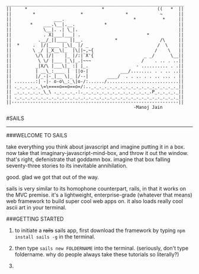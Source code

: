 	___________________________________________________________________
	||     *                            *                    ((   *  ||
	||        *                 *                *            ~      ||
	||                ___.                          *          *     ||
	||       *    ___.\__|.__.           *                           ||
	||            \__|. .| \_|.                                      ||
	||            . X|___|___| .                         *           ||
	||          .__/_||____ ||__.            *                /\     ||
	||  *     .  |/|____ |_\|_ |/ _                          /  \    ||
	||        \ _/ |_X__\|_  |\||~,~{                       /    \   ||
	||         \/\ |/|    |_ |/:|`X'{                   _ _/      \__||
	||          \ \/ |___ |_\|_.|~~~                   /    . .. . ..||
	||         _|X/\ |___\|_ :| |_.                  - .......... . .||
	||         | __\_:____ |  ||o-|            ___/........ . . .. ..||
	||         |/_-|-_|__ \|_ |/--|       ____/  . . .. . . .. ... . ||
	|| ........:| -|- o-o\_:_\|o-/:....../...........................||
	|| ._._._._._\=\====o==o==o=/:.._._._._._._._._._._._._._._._._._||
	|| _._._._._._\_\ ._._._._.:._._._._._._._._._._._._._.P_._._._._||
	|| ._._._._._._._._._._._._._._._._._._._._._._._._._._._._._._._||
	||---------------------------------------------------------------||
	                                                -Manoj Jain



#SAILS

***** 

###WELCOME TO SAILS

take everything you think about javascript and imagine putting it in a box. now take that imaginary-javascript-mind-box, and throw it out the window. that's right, defenistrate that goddamn box. imagine that box falling seventy-three stories to its inevitable annihilation. 

good. glad we got that out of the way.

sails is very similar to its homophone counterpart, rails, in that it works on the MVC premise. it's a lightweight, enterprise-grade (whatever that means) web framework to build super cool web apps on. it also loads really cool ascii art in your terminal.

###GETTING STARTED

1. to initiate a ~~rails~~ sails app, first download the framework by typing ```npm install sails -g``` in the terminal.

2. then type ```sails new FOLDERNAME``` into the terminal. (seriously, don't type foldername. why do people always take these tutorials so literally?)

3. 